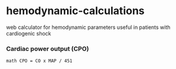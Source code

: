 # hemodynamic-calculations
web calculator for hemodynamic parameters useful in patients with cardiogenic shock

### Cardiac power output (CPO)
`math
CPO = CO x MAP / 451
`
